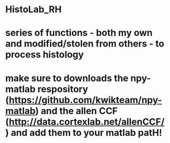 # HistoLab_RH

# series of functions - both my own and modified/stolen from others - to process histology
# make sure to downloads the npy-matlab respository (https://github.com/kwikteam/npy-matlab) and the allen CCF (http://data.cortexlab.net/allenCCF/) and add them to your matlab patH!
